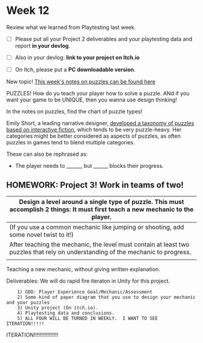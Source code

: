 # Week 12 

Review what we learned from Playtesting last week.  

- [ ] Please put all your Project 2 deliverables and your playtesting data and report **in your devlog**.
- [ ]  Also in your devlog: **link to your project on Itch.io**  
- [ ] On Itch, please put a **PC downloadable version**. 



New topic!  [This week's notes on puzzles can be found here](https://docs.google.com/document/d/1eAyKph0SPId6twQ8sl2mqr9YgVyOAahsvfUqWEY4zA4/edit?usp=sharing)

PUZZLES!   How do yu teach your player how to solve a puzzle.  ANd if you want your game to be UNIQUE, then you wanna use design thinking!  

In the notes on puzzles, find the chart of puzzle types!  

Emily Short, a leading narrative designer, [developed a taxonomy of puzzles based on interactive fiction](https://emshort.blog/how-to-play/reading-if/puzzles/), which tends to be very puzzle-heavy. Her categories might be better considered as aspects of puzzles, as often puzzles in games tend to blend multiple categories.

These can also be rephrased as:

- The player needs to ______, but ______ blocks their progress.





## HOMEWORK: Project 3!  Work in teams of two!

| Design a level around a single type of puzzle. This must accomplish 2 things: It must first teach a new mechanic to the player. |
| ------------------------------------------------------------ |
| (If you use a common mechanic like jumping or shooting, add some novel twist to it!) |
| After teaching the mechanic, the level must contain at least two puzzles that rely on understanding of the mechanic to progress. |
|                                                              |

Teaching a new mechanic, without giving written explanation.   

Deliverables:  We will do rapid fire iteraton in Unity for this project.  

		1) GDD: Player Experience Goal/Mechanic/Assessment
		2) Some kind of paper diagram that you use to design your mechanic and your puzzles
		3) Unity project (On itch.io). 
		4) Playtesting data and conclusions.
		5) ALL FOUR WILL BE TURNED IN WEEKLY.  I WANT TO SEE ITERATION!!!!!

ITERATION!!!!!!!!!!!!!!!!